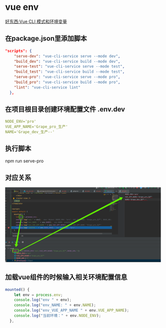 # vue env

[好东西:Vue CLI 模式和环境变量](https://cli.vuejs.org/zh/guide/mode-and-env.html#%E7%8E%AF%E5%A2%83%E5%8F%98%E9%87%8F)

## 在package.json里添加脚本
```json
"scripts": {
    "serve-dev": "vue-cli-service serve --mode dev",
    "build_dev": "vue-cli-service build --mode dev",
    "serve-test": "vue-cli-service serve --mode test",
    "build_test": "vue-cli-service build --mode test",
    "serve-pro": "vue-cli-service serve --mode pro",
    "build_pro": "vue-cli-service build --mode pro",
    "lint": "vue-cli-service lint"
  },
```

## 在项目根目录创建环境配置文件 .env.dev
```yaml
NODE_ENV='pro'
VUE_APP_NAME='Grape_pro_生产'
NAME='Grape_dev_生产--'
```

## 执行脚本
npm run serve-pro

## 对应关系
![img.png](img.png)

## 加载vue组件的时候输入相关环境配置信息
```js
mounted() {
    let env = process.env;
    console.log("env " + env);
    console.log("env_NAME: " + env.NAME);
    console.log("env_VUE_APP_NAME " + env.VUE_APP_NAME);
    console.log("当前环境：" + env.NODE_ENV);
  },
```
